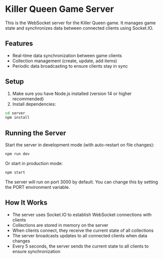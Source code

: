 # Killer Queen Game Server

This is the WebSocket server for the Killer Queen game. It manages game state and synchronizes data between connected clients using Socket.IO.

## Features

- Real-time data synchronization between game clients
- Collection management (create, update, add items)
- Periodic data broadcasting to ensure clients stay in sync

## Setup

1. Make sure you have Node.js installed (version 14 or higher recommended)
2. Install dependencies:

```bash
cd server
npm install
```

## Running the Server

Start the server in development mode (with auto-restart on file changes):

```bash
npm run dev
```

Or start in production mode:

```bash
npm start
```

The server will run on port 3000 by default. You can change this by setting the PORT environment variable.

## How It Works

- The server uses Socket.IO to establish WebSocket connections with clients
- Collections are stored in memory on the server
- When clients connect, they receive the current state of all collections
- The server broadcasts updates to all connected clients when data changes
- Every 5 seconds, the server sends the current state to all clients to ensure synchronization

